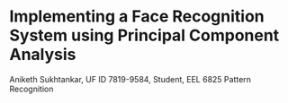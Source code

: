 # Implementing a Face Recognition System using Principal Component Analysis 

Aniketh Sukhtankar, UF ID 7819-9584, Student, EEL 6825 Pattern Recognition 
